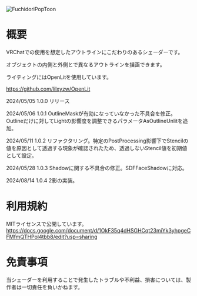 ![FuchidoriPopToon](https://github.com/JohnTonarino/FuchidoriPopToon/assets/141009460/8e0fa71a-c77d-4643-918e-aa466b171e2b)
# 概要
VRChatでの使用を想定したアウトラインにこだわりのあるシェーダーです。

オブジェクトの内側と外側とで異なるアウトラインを描画できます。

ライティングにはOpenLitを使用しています。

https://github.com/lilxyzw/OpenLit

2024/05/05 1.0.0 リリース

2024/05/06 1.0.1 OutlineMaskが有効になっていなかった不具合を修正。Outlineだけに対してLightの影響度を調整できるパラメータAsOutlineUnlitを追加。

2024/05/11 1.0.2 リファクタリング。特定のPostProcessing影響下でStencilの値を原因として透過する現象が確認されたため、透過しないStencil値を初期値として設定。

2024/05/28 1.0.3 Shadowに関する不具合の修正。SDFFaceShadowに対応。

2024/08/14 1.0.4 2影の実装。

# 利用規約
MITライセンスで公開しています。
https://docs.google.com/document/d/1OkF35q4dHSGHCqt23miYk3yhpgeCFMfmQTHPol4tbb8/edit?usp=sharing


# 免責事項
当シェーダーを利用することで発生したトラブルや不利益、損害については、製作者は一切責任を負いかねます。
